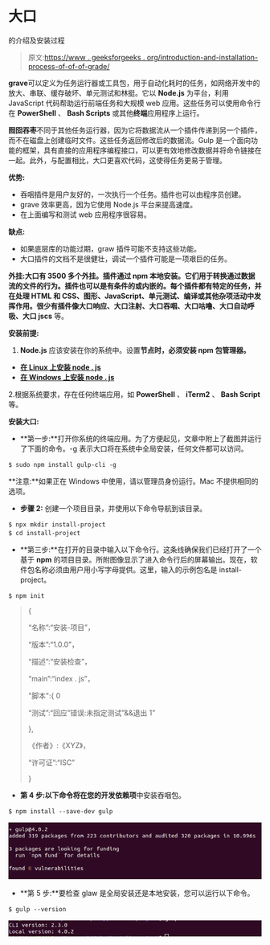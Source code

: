 # 大口

的介绍及安装过程

> 原文:[https://www . geeksforgeeks . org/introduction-and-installation-process-of-of-of-grade/](https://www.geeksforgeeks.org/introduction-and-installation-process-of-gulp/)

**grave**可以定义为任务运行器或工具包，用于自动化耗时的任务，如网络开发中的放大、串联、缓存破坏、单元测试和林挺。它以 **Node.js** 为平台，利用 JavaScript 代码帮助运行前端任务和大规模 web 应用。这些任务可以使用命令行在 **PowerShell** 、 **Bash Scripts** 或其他**终端**应用程序上运行。

**囫囵吞枣**不同于其他任务运行器，因为它将数据流从一个插件传递到另一个插件，而不在磁盘上创建临时文件。这些任务返回修改后的数据流。Gulp 是一个面向功能的框架，具有直接的应用程序编程接口，可以更有效地修改数据并将命令链接在一起。此外，与配置相比，大口更喜欢代码，这使得任务更易于管理。

**优势:**

*   吞咽插件是用户友好的，一次执行一个任务。插件也可以由程序员创建。
*   grave 效率更高，因为它使用 Node.js 平台来提高速度。
*   在上面编写和测试 web 应用程序很容易。

**缺点:**

*   如果底层库的功能过期，graw 插件可能不支持这些功能。
*   大口插件的文档不是很健壮，调试一个插件可能是一项艰巨的任务。

**外挂:**大口有 3500 多个外挂。插件通过 **npm** 本地安装。它们用于转换通过数据流的文件的行为。插件也可以是有条件的或内嵌的。每个插件都有特定的任务，并在处理 HTML 和 CSS、图形、JavaScript、单元测试、编译或其他杂项活动中发挥作用。很少有插件像**大口响应、大口注射、大口吞咽、大口咕噜、大口自动呼吸、大口 jscs** 等。

**安装前提:**

1. **Node.js** 应该安装在你的系统中。设置**节点时，必须安装 **npm** 包管理器。**

*   [**在 Linux 上安装 node . js**](https://www.geeksforgeeks.org/installation-of-node-js-on-linux/)
*   [**在 Windows 上安装 node . js**](https://www.geeksforgeeks.org/installation-of-node-js-on-windows/)

2.根据系统要求，存在任何终端应用，如 **PowerShell** 、 **iTerm2** 、 **Bash Script** 等。

**安装大口:**

*   **第一步:**打开你系统的终端应用。为了方便起见，文章中附上了截图并运行了下面的命令。-g 表示大口将在系统中全局安装，任何文件都可以访问。

```html
$ sudo npm install gulp-cli -g
```

**注意:**如果正在 Windows 中使用，请以管理员身份运行。Mac 不提供相同的选项。

*   **步骤 2:** 创建一个项目目录，并使用以下命令导航到该目录。

```html
$ npx mkdir install-project
$ cd install-project
```

*   **第三步:**在打开的目录中输入以下命令行。这条线确保我们已经打开了一个基于 **npm** 的项目目录。所附图像显示了进入命令行后的屏幕输出。现在，软件包名称必须由用户用小写字母提供。这里，输入的示例包名是 install-project。

```html
$ npm init
```

> {
> 
> “名称”:“安装-项目”，
> 
> “版本”:“1.0.0”，
> 
> “描述”:“安装检查”，
> 
> “main”:“index . js”，
> 
> "脚本":{ 0
> 
> “测试”:“回应”错误:未指定测试”&&退出 1”
> 
> },
> 
> 《作者》:《XYZ》，
> 
> “许可证”:“ISC”
> 
> }

*   **第 4 步:**以下命令将在您的**开发依赖项**中安装吞咽包。

```html
$ npm install --save-dev gulp
```

![](img/524129e1997f2bc0a96a2af3fee8cae0.png)

*   **第 5 步:**要检查 glaw 是全局安装还是本地安装，您可以运行以下命令。

```html
$ gulp --version
```

![](img/63c56768f80217793233c554e12e12f8.png)